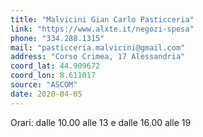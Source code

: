 ```yaml
---
title: "Malvicini Gian Carlo Pasticceria"
link: "https://www.alxte.it/negozi-spesa"
phone: "334.288.1315"
mail: "pasticceria.malvicini@gmail.com"
address: "Corso Crimea, 17 Alessandria"
coord_lat: 44.909672
coord_lon: 8.611017
source: "ASCOM"
date: 2020-04-05
---
```


Orari: dalle 10.00 alle 13 e dalle 16.00 alle 19
